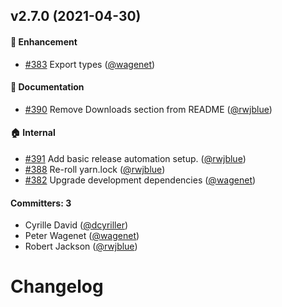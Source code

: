 ## v2.7.0 (2021-04-30)

#### :rocket: Enhancement
* [#383](https://github.com/BackburnerJS/backburner.js/pull/383) Export types ([@wagenet](https://github.com/wagenet))

#### :memo: Documentation
* [#390](https://github.com/BackburnerJS/backburner.js/pull/390) Remove Downloads section from README ([@rwjblue](https://github.com/rwjblue))

#### :house: Internal
* [#391](https://github.com/BackburnerJS/backburner.js/pull/391) Add basic release automation setup. ([@rwjblue](https://github.com/rwjblue))
* [#388](https://github.com/BackburnerJS/backburner.js/pull/388) Re-roll yarn.lock ([@rwjblue](https://github.com/rwjblue))
* [#382](https://github.com/BackburnerJS/backburner.js/pull/382) Upgrade development dependencies ([@wagenet](https://github.com/wagenet))

#### Committers: 3
- Cyrille David ([@dcyriller](https://github.com/dcyriller))
- Peter Wagenet ([@wagenet](https://github.com/wagenet))
- Robert Jackson ([@rwjblue](https://github.com/rwjblue))


# Changelog
